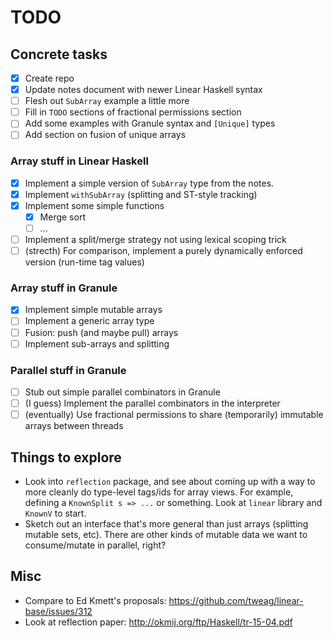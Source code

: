 # TODO

## Concrete tasks

- [x] Create repo
- [x] Update notes document with newer Linear Haskell syntax
- [ ] Flesh out `SubArray` example a little more
- [ ] Fill in `TODO` sections of fractional permissions section
- [ ] Add some examples with Granule syntax and `[Unique]` types
- [ ] Add section on fusion of unique arrays

### Array stuff in Linear Haskell

 - [x] Implement a simple version of `SubArray` type from the notes.
 - [x] Implement `withSubArray` (splitting and ST-style tracking)
 - [x] Implement some simple functions
   - [x] Merge sort
   - [ ] ...
 - [ ] Implement a split/merge strategy not using lexical scoping trick
 - [ ] (strecth) For comparison, implement a purely dynamically enforced version (run-time tag values)

### Array stuff in Granule

 - [x] Implement simple mutable arrays
 - [ ] Implement a generic array type
 - [ ] Fusion: push (and maybe pull) arrays 
 - [ ] Implement sub-arrays and splitting
 
### Parallel stuff in Granule

 - [ ] Stub out simple parallel combinators in Granule
 - [ ] (I guess) Implement the parallel combinators in the interpreter
 - [ ] (eventually) Use fractional permissions to share (temporarily) immutable arrays between threads

## Things to explore

 * Look into `reflection` package, and see about coming up with a way to more cleanly do type-level tags/ids for array views. For example, defining a `KnownSplit s => ...` or something. Look at `linear` library and `KnownV` to start.
 * Sketch out an interface that's more general than just arrays (splitting mutable sets, etc). There are other kinds of mutable data we want to consume/mutate in parallel, right?

## Misc

 * Compare to Ed Kmett's proposals: https://github.com/tweag/linear-base/issues/312
 * Look at reflection paper: http://okmij.org/ftp/Haskell/tr-15-04.pdf
